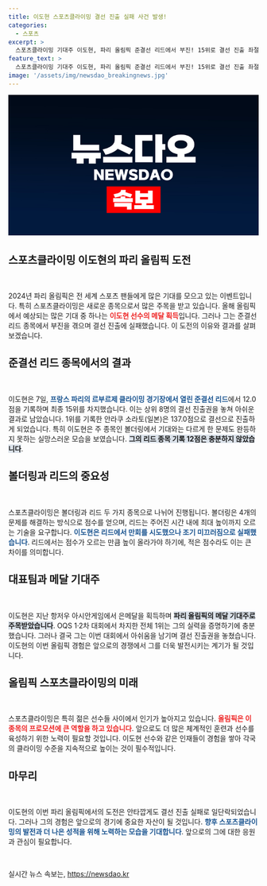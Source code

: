 ```yaml
---
title: 이도현 스포츠클라이밍 결선 진출 실패 사건 발생!
categories:
  - 스포츠
excerpt: >
  스포츠클라이밍 기대주 이도현, 파리 올림픽 준결선 리드에서 부진! 15위로 결선 진출 좌절… 메달 꿈은 이뤄지지 않았다. 불과 12점의 충격적인 성적, 그의 도전이 아쉬운 이유는? 
feature_text: >
  스포츠클라이밍 기대주 이도현, 파리 올림픽 준결선 리드에서 부진! 15위로 결선 진출 좌절… 메달 꿈은 이뤄지지 않았다. 불과 12점의 충격적인 성적, 그의 도전이 아쉬운 이유는? 
image: '/assets/img/newsdao_breakingnews.jpg'
---
```


<p><img src="/assets/img/newsdao_breakingnews.jpg" alt="koreaapp 속보" /></p>

<h2 data-ke-size="size26">스포츠클라이밍 이도현의 파리 올림픽 도전</h2>

<p data-ke-size="size16">&nbsp;</p>

<p data-ke-size="size16">2024년 파리 올림픽은 전 세계 스포츠 팬들에게 많은 기대를 모으고 있는 이벤트입니다. 특히 스포츠클라이밍은 새로운 종목으로서 많은 주목을 받고 있습니다. 올해 올림픽에서 예상되는 많은 기대 중 하나는 <b><span style="color: #ee2323;">이도현 선수의 메달 획득</span></b>입니다. 그러나 그는 준결선 리드 종목에서 부진을 겪으며 결선 진출에 실패했습니다. 이 도전의 이유와 결과를 살펴보겠습니다.</p>

<h2 data-ke-size="size26">준결선 리드 종목에서의 결과</h2>

<p data-ke-size="size16">&nbsp;</p>

<p data-ke-size="size16">이도현은 7일, <b><span style="color: #1a5490;">프랑스 파리의 르부르제 클라이밍 경기장에서 열린 준결선 리드</span></b>에서 12.0점을 기록하며 최종 15위를 차지했습니다. 이는 상위 8명의 결선 진출권을 놓쳐 아쉬운 결과로 남았습니다. 1위를 기록한 안라쿠 소라토(일본)은 137.0점으로 결선으로 진출하게 되었습니다. 특히 이도현은 주 종목인 볼더링에서 기대와는 다르게 한 문제도 완등하지 못하는 실망스러운 모습을 보였습니다. <b><span style="background-color: #21538527;">그의 리드 종목 기록 12점은 충분하지 않았습니다</span></b>.</p>

<h2 data-ke-size="size26">볼더링과 리드의 중요성</h2>

<p data-ke-size="size16">&nbsp;</p>

<p data-ke-size="size16">스포츠클라이밍은 볼더링과 리드 두 가지 종목으로 나뉘어 진행됩니다. 볼더링은 4개의 문제를 해결하는 방식으로 점수를 얻으며, 리드는 주어진 시간 내에 최대 높이까지 오르는 기술을 요구합니다. <b><span style="color: #1a5490;">이도현은 리드에서 만회를 시도했으나 조기 미끄러짐으로 실패했습니다</span></b>. 리드에서는 점수가 오르는 만큼 높이 올라가야 하기에, 적은 점수라도 이는 큰 차이를 의미합니다.</p>

<h2 data-ke-size="size26">대표팀과 메달 기대주</h2>

<p data-ke-size="size16">&nbsp;</p>

<p data-ke-size="size16">이도현은 지난 항저우 아시안게임에서 은메달을 획득하며 <b><span style="background-color: #21538527;">파리 올림픽의 메달 기대주로 주목받았습니다</span></b>. OQS 1·2차 대회에서 차지한 전체 1위는 그의 실력을 증명하기에 충분했습니다. 그러나 결국 그는 이번 대회에서 아쉬움을 남기며 결선 진출권을 놓쳤습니다. 이도현의 이번 올림픽 경험은 앞으로의 경쟁에서 그를 더욱 발전시키는 계기가 될 것입니다.</p>

<h2 data-ke-size="size26">올림픽 스포츠클라이밍의 미래</h2>

<p data-ke-size="size16">&nbsp;</p>

<p data-ke-size="size16">스포츠클라이밍은 특히 젊은 선수들 사이에서 인기가 높아지고 있습니다. <b><span style="color: #ee2323;">올림픽은 이 종목의 프로모션에 큰 역할을 하고 있습니다</span></b>. 앞으로도 더 많은 체계적인 훈련과 선수를 육성하기 위한 노력이 필요할 것입니다. 이도현 선수와 같은 인재들이 경험을 쌓아 각국의 클라이밍 수준을 지속적으로 높이는 것이 필수적입니다.</p>

<h2 data-ke-size="size26">마무리</h2>

<p data-ke-size="size16">&nbsp;</p>

<p data-ke-size="size16">이도현의 이번 파리 올림픽에서의 도전은 안타깝게도 결선 진출 실패로 일단락되었습니다. 그러나 그의 경험은 앞으로의 경기에 중요한 자산이 될 것입니다. <b><span style="color: #1a5490;">향후 스포츠클라이밍의 발전과 더 나은 성적을 위해 노력하는 모습을 기대합니다</span></b>. 앞으로의 그에 대한 응원과 관심이 필요합니다.</p> 

<p data-ke-size="size16">&nbsp;</p>
실시간 뉴스 속보는, <a href="https://newsdao.kr" rel="dofollow">https://newsdao.kr</a>


